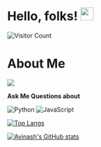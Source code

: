 # Hello, folks! <img src="https://raw.githubusercontent.com/MartinHeinz/MartinHeinz/master/wave.gif" width="30px">

<!-- ![visitors](https://visitor-badge-reloaded.herokuapp.com/badge?page_id=avinash7375.avinash7375&color=00df00) -->
![Visitor Count](https://profile-counter.glitch.me/{harishkumar59}/count.svg)
<h1>
  About Me
</h1>


<img src = https://source.unsplash.com/1200x400/?coding >


<p>
<b>Ask Me Questions about</b>
  
  ![Python](https://img.shields.io/badge/python-3670A0?style=for-the-badge&logo=python&logoColor=ffdd54)      ![JavaScript](https://img.shields.io/badge/javascript-%23323330.svg?style=for-the-badge&logo=javascript&logoColor=%23F7DF1E)   

  
  
[![Top Langs](https://github-readme-stats.vercel.app/api/top-langs/?username=avinash7375&layout=compact)](https://github.com/avinash7375/avinash7375)
 </p>
  

[![Avinash's GitHub stats](https://github-readme-stats.vercel.app/api?username=avinash7375)](https://github.com/avinash7375/avinash7375)

